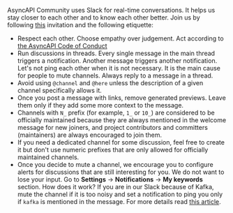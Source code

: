 AsyncAPI Community uses Slack for real-time conversations. It helps us stay closer to each other and to know each other better. Join us by following [this](https://www.asyncapi.com/slack-invite/) invitation and the following etiquette:

- Respect each other. Choose empathy over judgement. Act according to [the AsyncAPI Code of Conduct](https://github.com/asyncapi/.github/blob/master/CODE_OF_CONDUCT.md)
- Run discussions in threads. Every single message in the main thread triggers a notification. Another message triggers another notification. Let's not ping each other when it is not necessary. It is the main cause for people to mute channels. Always reply to a message in a thread.
- Avoid using `@channel` and `@here` unless the description of a given channel specifically allows it.
- Once you post a message with links, remove generated previews. Leave them only if they add some more context to the message.
- Channels with `N_` prefix (for example, `1_` or `10_`) are considered to be officially maintained because they are always mentioned in the welcome message for new joiners, and project contributors and committers (maintainers) are always encouraged to join them.
- If you need a dedicated channel for some discussion, feel free to create it but don't use numeric prefixes that are only allowed for officially maintained channels.
- Once you decide to mute a channel, we encourage you to configure alerts for discussions that are still interesting for you. We do not want to lose your input. Go to **Settings** -> **Notifications** -> **My keywords** section. How does it work? If you are in our Slack because of Kafka, mute the channel if it is too noisy and set a notification to ping you only if `kafka` is mentioned in the message. For more details read [this article](https://slack.com/intl/en-pl/slack-tips/get-notified-when-someone-mentions-a-topic-you-care-about).
